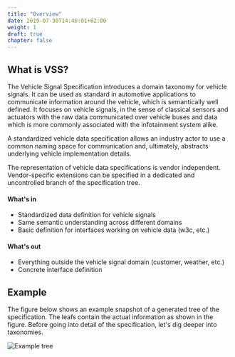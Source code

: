 ```yaml
---
title: "Overview"
date: 2019-07-30T14:46:01+02:00
weight: 1
draft: true
chapter: false
---
```


## What is VSS?
The Vehicle Signal Specification introduces a domain taxonomy for vehicle signals.
It can be used as standard in automotive applications to communicate information
around the vehicle, which is semantically well defined. It focuses on vehicle
signals, in the sense of classical sensors and actuators with the raw data
communicated over vehicle buses and data which is more commonly associated with
the infotainment system alike.

A standardized vehicle data specification allows an industry actor to use a
common naming space for communication and, ultimately, abstracts underlying
vehicle implementation details.

The representation of vehicle data specifications is vendor independent.
Vendor-specific extensions can be specified in a dedicated and uncontrolled
branch of the specification tree.

#### What's in
* Standardized data definition for vehicle signals
* Same semantic understanding across different domains
* Basic definition for interfaces working on vehicle data (w3c, etc.)

#### What's out
* Everything outside the vehicle signal domain (customer, weather, etc.)
* Concrete interface definition

## Example
The figure below shows an example snapshot of a generated tree of the
specification. The leafs contain the actual information as shown in the figure.
Before going into detail of the specification, let's dig deeper into taxonomies.

![Example tree](/introduction/images/tree.png?classes=shadow&width=60pc)
